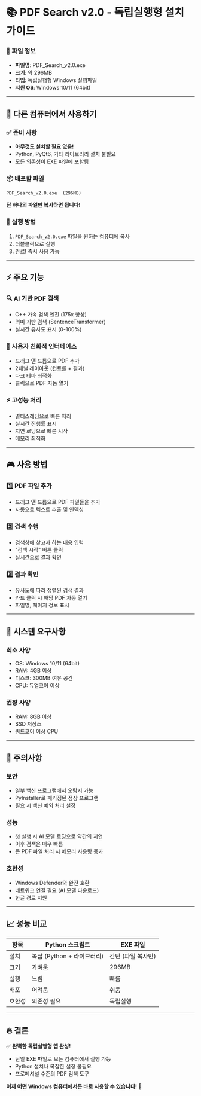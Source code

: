 # 📚 PDF Search v2.0 - 독립실행형 설치 가이드

### 📁 파일 정보
- **파일명**: PDF_Search_v2.0.exe
- **크기**: 약 296MB
- **타입**: 독립실행형 Windows 실행파일
- **지원 OS**: Windows 10/11 (64bit)

---

## 🔧 다른 컴퓨터에서 사용하기

### ✅ **준비 사항**
- **아무것도 설치할 필요 없음!**
- Python, PyQt6, 기타 라이브러리 설치 불필요
- 모든 의존성이 EXE 파일에 포함됨

### 📦 **배포할 파일**
```
PDF_Search_v2.0.exe  (296MB)
```
**단 하나의 파일만 복사하면 됩니다!**

### 🎯 **실행 방법**
1. `PDF_Search_v2.0.exe` 파일을 원하는 컴퓨터에 복사
2. 더블클릭으로 실행
3. 완료! 즉시 사용 가능

---

## ⚡ 주요 기능

### 🔍 **AI 기반 PDF 검색**
- C++ 가속 검색 엔진 (175x 향상)
- 의미 기반 검색 (SentenceTransformer)
- 실시간 유사도 표시 (0-100%)

### 📱 **사용자 친화적 인터페이스**
- 드래그 앤 드롭으로 PDF 추가
- 2패널 레이아웃 (컨트롤 + 결과)
- 다크 테마 최적화
- 클릭으로 PDF 자동 열기

### ⚡ **고성능 처리**
- 멀티스레딩으로 빠른 처리
- 실시간 진행률 표시
- 지연 로딩으로 빠른 시작
- 메모리 최적화

---

## 🎮 사용 방법

### 1️⃣ **PDF 파일 추가**
- 드래그 앤 드롭으로 PDF 파일들을 추가
- 자동으로 텍스트 추출 및 인덱싱

### 2️⃣ **검색 수행**
- 검색창에 찾고자 하는 내용 입력
- "검색 시작" 버튼 클릭
- 실시간으로 결과 확인

### 3️⃣ **결과 확인**
- 유사도에 따라 정렬된 검색 결과
- 카드 클릭 시 해당 PDF 자동 열기
- 파일명, 페이지 정보 표시

---

## 🔧 시스템 요구사항

### **최소 사양**
- OS: Windows 10/11 (64bit)
- RAM: 4GB 이상
- 디스크: 300MB 여유 공간
- CPU: 듀얼코어 이상

### **권장 사양**
- RAM: 8GB 이상
- SSD 저장소
- 쿼드코어 이상 CPU

---

## 🚨 주의사항

### **보안**
- 일부 백신 프로그램에서 오탐지 가능
- PyInstaller로 패키징된 정상 프로그램
- 필요 시 백신 예외 처리 설정

### **성능**
- 첫 실행 시 AI 모델 로딩으로 약간의 지연
- 이후 검색은 매우 빠름
- 큰 PDF 파일 처리 시 메모리 사용량 증가

### **호환성**
- Windows Defender와 완전 호환
- 네트워크 연결 필요 (AI 모델 다운로드)
- 한글 경로 지원

---

## 📈 성능 비교

| 항목 | Python 스크립트 | EXE 파일 |
|------|-----------------|----------|
| 설치 | 복잡 (Python + 라이브러리) | 간단 (파일 복사만) |
| 크기 | 가벼움 | 296MB |
| 실행 | 느림 | 빠름 |
| 배포 | 어려움 | 쉬움 |
| 호환성 | 의존성 필요 | 독립실행 |

---

## 🔥 **결론**

✅ **완벽한 독립실행형 앱 완성!**
- 단일 EXE 파일로 모든 컴퓨터에서 실행 가능
- Python 설치나 복잡한 설정 불필요
- 프로페셔널 수준의 PDF 검색 도구

**이제 어떤 Windows 컴퓨터에서든 바로 사용할 수 있습니다!** 🎉
